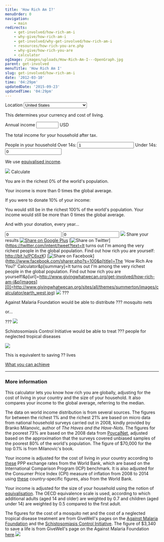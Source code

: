 ```yaml
---
title: 'How Rich Am I?'
menuOrder: 0
navigation:
    - main
redirects:
    - get-involved/how-rich-am-i
    - why-give/how-rich-am-i
    - get-involved/why-get-involved/how-rich-am-i
    - resources/how-rich-you-are.php
    - why-give/how-rich-you-are
    - calculator
ogImage: /images/uploads/How-Rich-Am-I---OpenGraph.jpg
parent: get-involved
menuTitle: 'How Rich Am I'
slug: get-involved/how-rich-am-i
date: '2012-03-10'
time: '04:29pm'
updatedDate: '2015-09-23'
updatedTime: '04:29pm'
---
```

<label for="calc-howrich-country">Location</label> <select onchange="updatehowrich(false);" id="calc-howrich-country" class="calcselect"><option value="AFG">Afghanistan</option> <option value="ALB">Albania</option> <option value="DZA">Algeria</option> <option value="AGO">Angola</option> <option value="ATG">Antigua and Barbuda</option> <option value="ARG">Argentina</option> <option value="ARM">Armenia</option> <option value="ABW">Aruba</option> <option value="AUS">Australia</option> <option value="AUT">Austria</option> <option value="AZE">Azerbaijan</option> <option value="BHS">Bahamas, The</option> <option value="BHR">Bahrain</option> <option value="BGD">Bangladesh</option> <option value="BRB">Barbados</option> <option value="BLR">Belarus</option> <option value="BEL">Belgium</option> <option value="BLZ">Belize</option> <option value="BEN">Benin</option> <option value="BMU">Bermuda</option> <option value="BTN">Bhutan</option> <option value="BOL">Bolivia</option> <option value="BIH">Bosnia and Herzegovina</option> <option value="BWA">Botswana</option> <option value="BRA">Brazil</option> <option value="BRN">Brunei Darussalam</option> <option value="BGR">Bulgaria</option> <option value="BFA">Burkina Faso</option> <option value="BDI">Burundi</option> <option value="CPV">Cabo Verde</option> <option value="KHM">Cambodia</option> <option value="CMR">Cameroon</option> <option value="CAN">Canada</option> <option value="CYM">Cayman Islands</option> <option value="CAF">Central African Republic</option> <option value="TCD">Chad</option> <option value="CHL">Chile</option> <option value="CHN">China</option> <option value="COL">Colombia</option> <option value="COM">Comoros</option> <option value="COG">Congo, Rep.</option> <option value="CRI">Costa Rica</option> <option value="CIV">Cote d'Ivoire</option> <option value="HRV">Croatia</option> <option value="CUB">Cuba</option> <option value="CUW">Curacao</option> <option value="CYP">Cyprus</option> <option value="CZE">Czech Republic</option> <option value="DNK">Denmark</option> <option value="DJI">Djibouti</option> <option value="DMA">Dominica</option> <option value="DOM">Dominican Republic</option> <option value="ECU">Ecuador</option> <option value="EGY">Egypt, Arab Rep.</option> <option value="SLV">El Salvador</option> <option value="GNQ">Equatorial Guinea</option> <option value="ERI">Eritrea</option> <option value="EST">Estonia</option> <option value="ETH">Ethiopia</option> <option value="FJI">Fiji</option> <option value="FIN">Finland</option> <option value="FRA">France</option> <option value="GAB">Gabon</option> <option value="GMB">Gambia, The</option> <option value="GEO">Georgia</option> <option value="DEU">Germany</option> <option value="GHA">Ghana</option> <option value="GRC">Greece</option> <option value="GRD">Grenada</option> <option value="GTM">Guatemala</option> <option value="GIN">Guinea</option> <option value="GNB">Guinea-Bissau</option> <option value="GUY">Guyana</option> <option value="HTI">Haiti</option> <option value="HND">Honduras</option> <option value="HKG">Hong Kong SAR, China</option> <option value="HUN">Hungary</option> <option value="ISL">Iceland</option> <option value="IND">India</option> <option value="IDN">Indonesia</option> <option value="IRN">Iran, Islamic Rep.</option> <option value="IRQ">Iraq</option> <option value="IRL">Ireland</option> <option value="ISR">Israel</option> <option value="ITA">Italy</option> <option value="JAM">Jamaica</option> <option value="JPN">Japan</option> <option value="JOR">Jordan</option> <option value="KAZ">Kazakhstan</option> <option value="KEN">Kenya</option> <option value="KIR">Kiribati</option> <option value="KOR">Korea, Rep.</option> <option value="KWT">Kuwait</option> <option value="KGZ">Kyrgyz Republic</option> <option value="LAO">Lao PDR</option> <option value="LVA">Latvia</option> <option value="LBN">Lebanon</option> <option value="LSO">Lesotho</option> <option value="LBR">Liberia</option> <option value="LBY">Libya</option> <option value="LTU">Lithuania</option> <option value="LUX">Luxembourg</option> <option value="MAC">Macao SAR, China</option> <option value="MKD">Macedonia, FYR</option> <option value="MDG">Madagascar</option> <option value="MWI">Malawi</option> <option value="MYS">Malaysia</option> <option value="MDV">Maldives</option> <option value="MLI">Mali</option> <option value="MLT">Malta</option> <option value="MHL">Marshall Islands</option> <option value="MRT">Mauritania</option> <option value="MUS">Mauritius</option> <option value="MEX">Mexico</option> <option value="FSM">Micronesia, Fed. Sts.</option> <option value="MDA">Moldova</option> <option value="MNG">Mongolia</option> <option value="MNE">Montenegro</option> <option value="MAR">Morocco</option> <option value="MOZ">Mozambique</option> <option value="MMR">Myanmar</option> <option value="NAM">Namibia</option> <option value="NPL">Nepal</option> <option value="NLD">Netherlands</option> <option value="NZL">New Zealand</option> <option value="NIC">Nicaragua</option> <option value="NER">Niger</option> <option value="NGA">Nigeria</option> <option value="NOR">Norway</option> <option value="OMN">Oman</option> <option value="PAK">Pakistan</option> <option value="PLW">Palau</option> <option value="PAN">Panama</option> <option value="PNG">Papua New Guinea</option> <option value="PRY">Paraguay</option> <option value="PER">Peru</option> <option value="PHL">Philippines</option> <option value="POL">Poland</option> <option value="PRT">Portugal</option> <option value="PRI">Puerto Rico</option> <option value="QAT">Qatar</option> <option value="ROU">Romania</option> <option value="RUS">Russian Federation</option> <option value="RWA">Rwanda</option> <option value="WSM">Samoa</option> <option value="SMR">San Marino</option> <option value="STP">Sao Tome and Principe</option> <option value="SAU">Saudi Arabia</option> <option value="SEN">Senegal</option> <option value="SRB">Serbia</option> <option value="SYC">Seychelles</option> <option value="SLE">Sierra Leone</option> <option value="SGP">Singapore</option> <option value="SXM">Sint Maarten (Dutch part)</option> <option value="SVK">Slovak Republic</option> <option value="SVN">Slovenia</option> <option value="SLB">Solomon Islands</option> <option value="SOM">Somalia</option> <option value="ZAF">South Africa</option> <option value="ESP">Spain</option> <option value="LKA">Sri Lanka</option> <option value="KNA">St. Kitts and Nevis</option> <option value="LCA">St. Lucia</option> <option value="VCT">St. Vincent and the Grenadines</option> <option value="SDN">Sudan</option> <option value="SUR">Suriname</option> <option value="SWZ">Swaziland</option> <option value="SWE">Sweden</option> <option value="CHE">Switzerland</option> <option value="SYR">Syrian Arab Republic</option> <option value="TWN">Taiwan</option> <option value="TJK">Tajikistan</option> <option value="TZA">Tanzania</option> <option value="THA">Thailand</option> <option value="TLS">Timor-Leste</option> <option value="TGO">Togo</option> <option value="TON">Tonga</option> <option value="TTO">Trinidad and Tobago</option> <option value="TUN">Tunisia</option> <option value="TUR">Turkey</option> <option value="TKM">Turkmenistan</option> <option value="TCA">Turks and Caicos Islands</option> <option value="TUV">Tuvalu</option> <option value="UGA">Uganda</option> <option value="UKR">Ukraine</option> <option value="ARE">United Arab Emirates</option> <option value="GBR">United Kingdom</option> <option value="USA" selected="">United States</option> <option value="URY">Uruguay</option> <option value="UZB">Uzbekistan</option> <option value="VUT">Vanuatu</option> <option value="VEN">Venezuela, RB</option> <option value="VNM">Vietnam</option> <option value="YEM">Yemen, Rep.</option></select>

This determines your currency and cost of living.

<label for="calc-howrich-incomenumber">Annual income</label> <input id="calc-howrich-incomenumber" class="long" type="text" value="" size="6" onchange="updatehowrich(false);" onkeypress="if(event.keyCode==13){window.setTimeout(function(){howrichsubmit();},10);return false;}">  USD

The total income for your household after tax.

<label for="calc-howrich-householdsize-adult">People in your household</label> Over 14s: <input id="calc-howrich-householdsize-adult" class="short" value="1" onchange="updatehowrich(false)"> Under 14s: <input id="calc-howrich-householdsize-child" class="short" type="text" value="0" onchange="updatehowrich(false)">

We use [equivalised income](http://en.wikipedia.org/wiki/Equivalisation).

[![](/images/uploads/helpbig.png)](#moreinformation) <a class="btn btn-primary btn-large">Calculate</a>

You are in the richest 0% of the world's population.

Your income is more than 0 times the global average.

If you were to donate 10% of your income:

You would still be in the richest 100% of the world's population.
Your income would still be more than 0 times the global average.

And with your donation, every year...

<input data-readonly="true" type="text" value="0" class="knob front" data-width="300" data-height="300" data-max="100" data-min="0" data-fgcolor="#ffa800" data-bgcolor="rgba(0,0,0,0)" data-linecap="round" anglearc="360"> <input data-readonly="true" type="text" value="0" class="knob back" data-width="300" data-height="300" data-max="100" data-min="0" data-fgcolor="rgb(108,0,0)" data-bgcolor="rgba(0,0,0,0)" data-linecap="round" anglearc="360"> ![](/images/uploads/earth_transparent.png)  Share your results [![Share on Google Plus](/images/uploads/postgoogle.png)](https://plus.google.com/share?url=http://www.givingwhatwecan.org/get-involved/how-rich-am-i) [![Share on Twitter](/images/uploads/posttwitterlogo.png)](https://twitter.com/intent/tweet?text=It turns out I'm among the very richest people in the global population. Find out how rich you are yourself: http://bit.ly/PC6xzK) [![Share on Facebook](/images/uploads/postfacebook.png)](http://www.facebook.com/sharer.php?s=100&p[title]=The 'How Rich Are You?' Calculator&p[summary]=It turns out I'm among the very richest people in the global population. Find out how rich you are yourself!&p[url]=http://www.givingwhatwecan.org/get-involved/how-rich-am-i&p[images][0]=http://www.givingwhatwecan.org/sites/all/themes/summerton/images/calculator/earth_west.jpg)  ![](/images/uploads/mosquito.png) ???

Against Malaria Foundation would be able to distribute ??? mosquito nets

or…

??? ![](/images/uploads/medicine.png)

Schistosomiasis Control Initiative would be able to treat ??? people for neglected tropical diseases

![](/images/uploads/heart.png)

This is equivalent to saving ?? lives

<a href="/get-involved/what-you-can-achieve" class="btn btn-primary btn-large">What you can achieve</a>

* * *

### More information

This calculator lets you know how rich you are globally, adjusting for the cost of living in your country and the size of your household. It also compares your income to the global average, referring to the median.

The data on world income distribution is from several sources. The figures for between the richest 1% and the richest 21% are based on micro data from national household surveys carried out in 2008, kindly provided by Branko Milanovic, author of _The Haves and the Have-Nots_. The figures for the poorest 73% are based on the 2008 data from [PovcalNet](http://iresearch.worldbank.org/PovcalNet/index.htm?1), adjusted based on the approximation that the surveys covered unbiased samples of the poorest 80% of the world's population. The figure of $70,000 for the top 0.1% is from Milanovic's book.

Your income is adjusted for the cost of living in your country according to [these](http://data.worldbank.org/indicator/PA.NUS.PPP) PPP exchange rates from the World Bank, which are based on the International Comparison Program (ICP) benchmark. It is also adjusted for the Consumer Price Index (CPI) measure of inflation from 2008 to 2014 using [these](http://data.worldbank.org/indicator/FP.CPI.TOTL.ZG) country-specific figures, also from the World Bank.

Your income is adjusted for the size of your household using the notion of [equivalisation](http://en.wikipedia.org/wiki/Equivalisation). The OECD equivalence scale is used, according to which additional adults (aged 14 and older) are weighted by 0.7 and children (aged under 14) are weighted by 0.5 compared to the first adult.

The figures for the cost of a mosquito net and the cost of a neglected tropical disease treatment are from GiveWell's pages on the [Against Malaria Foundation](http://www.givewell.org/international/top-charities/amf) and the [Schistosomiasis Control Initiative](http://www.givewell.org/international/top-charities/schistosomiasis-control-initiative). The figure of $3,340 to save a life is from GiveWell's page on the Against Malaria Foundation [here](http://www.givewell.org/international/top-charities/AMF#Costperlifesaved).![](/images/uploads/world-income-distribution.png)